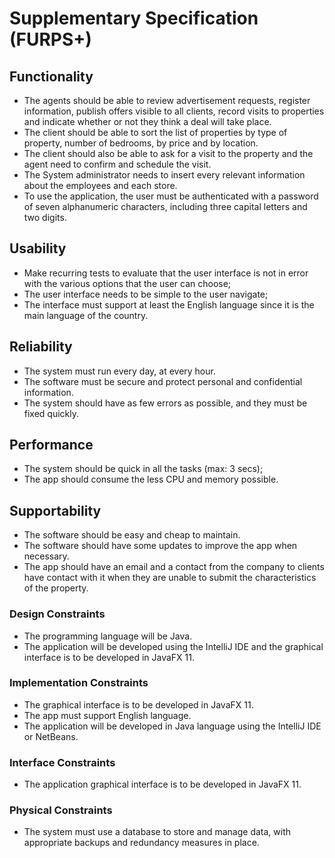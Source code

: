 # Supplementary Specification (FURPS+)

## Functionality

* The agents should be able to review advertisement requests, register information, publish offers visible to all clients, record visits to properties and indicate whether or not they think a deal will take place.
* The client should be able to sort the list of properties by type of property, number of bedrooms, by price and by location.
* The client should also be able to ask for a visit to the property and the agent need to confirm and schedule the visit.
* The System administrator needs to insert every relevant information about the employees and each store.
* To use the application, the user must be authenticated with a password of seven alphanumeric characters, including three capital letters and two digits.

## Usability 



* Make recurring tests to evaluate that the user interface is not in error with the various options that the user can choose;
* The user interface needs to be simple to the user navigate;
* The interface must support at least the English language since it is the main language of the country.

## Reliability

* The system must run every day, at every hour.
* The software must be secure and protect personal and confidential information. 
* The system should have as few errors as possible, and they must be fixed quickly.  


## Performance

* The system should be quick in all the tasks (max: 3 secs);
* The app should consume the less CPU and memory possible.


## Supportability



* The software should be easy and cheap to maintain.
* The software should have some updates to improve the app when necessary.
* The app should have an email and a contact from the company to clients have contact with it when they are unable to submit the characteristics of the property.


### Design Constraints



* The programming language will be Java.
* The application will be developed using the IntelliJ IDE and the graphical interface is to be developed in JavaFX 11.


### Implementation Constraints


* The graphical interface is to be developed in JavaFX 11.
* The app must support English language.
* The application will be developed in Java language using the IntelliJ IDE or NetBeans.


### Interface Constraints

* The application graphical interface is to be developed in JavaFX 11.

### Physical Constraints


* The system must use a database to store and manage data, with appropriate backups and redundancy measures in place.
